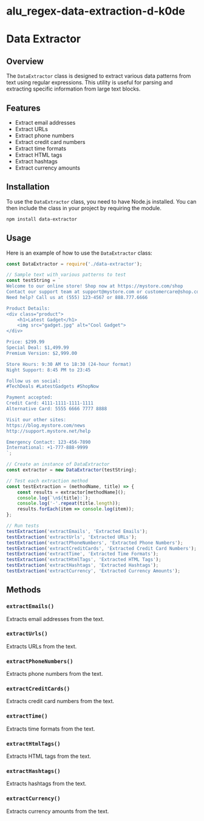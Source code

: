 # alu_regex-data-extraction-d-k0de

# Data Extractor

## Overview

The `DataExtractor` class is designed to extract various data patterns from text using regular expressions. This utility is useful for parsing and extracting specific information from large text blocks.

## Features

- Extract email addresses
- Extract URLs
- Extract phone numbers
- Extract credit card numbers
- Extract time formats
- Extract HTML tags
- Extract hashtags
- Extract currency amounts

## Installation

To use the `DataExtractor` class, you need to have Node.js installed. You can then include the class in your project by requiring the module.

```bash
npm install data-extractor
```

## Usage

Here is an example of how to use the `DataExtractor` class:

```javascript
const DataExtractor = require('./data-extractor');

// Sample text with various patterns to test
const testString = `
Welcome to our online store! Shop now at https://mystore.com/shop
Contact our support team at support@mystore.com or customercare@shop.co.uk
Need help? Call us at (555) 123-4567 or 888.777.6666

Product Details:
<div class="product">
    <h1>Latest Gadget</h1>
    <img src="gadget.jpg" alt="Cool Gadget">
</div>

Price: $299.99
Special Deal: $1,499.99
Premium Version: $2,999.00

Store Hours: 9:30 AM to 18:30 (24-hour format)
Night Support: 8:45 PM to 23:45

Follow us on social:
#TechDeals #LatestGadgets #ShopNow

Payment accepted:
Credit Card: 4111-1111-1111-1111
Alternative Card: 5555 6666 7777 8888

Visit our other sites:
https://blog.mystore.com/news
http://support.mystore.net/help

Emergency Contact: 123-456-7890
International: +1-777-888-9999
`;

// Create an instance of DataExtractor
const extractor = new DataExtractor(testString);

// Test each extraction method
const testExtraction = (methodName, title) => {
    const results = extractor[methodName]();
    console.log(`\n${title}:`);
    console.log('-'.repeat(title.length));
    results.forEach(item => console.log(item));
};

// Run tests
testExtraction('extractEmails', 'Extracted Emails');
testExtraction('extractUrls', 'Extracted URLs');
testExtraction('extractPhoneNumbers', 'Extracted Phone Numbers');
testExtraction('extractCreditCards', 'Extracted Credit Card Numbers');
testExtraction('extractTime', 'Extracted Time Formats');
testExtraction('extractHtmlTags', 'Extracted HTML Tags');
testExtraction('extractHashtags', 'Extracted Hashtags');
testExtraction('extractCurrency', 'Extracted Currency Amounts');
```

## Methods

### `extractEmails()`
Extracts email addresses from the text.

### `extractUrls()`
Extracts URLs from the text.

### `extractPhoneNumbers()`
Extracts phone numbers from the text.

### `extractCreditCards()`
Extracts credit card numbers from the text.

### `extractTime()`
Extracts time formats from the text.

### `extractHtmlTags()`
Extracts HTML tags from the text.

### `extractHashtags()`
Extracts hashtags from the text.

### `extractCurrency()`
Extracts currency amounts from the text.



